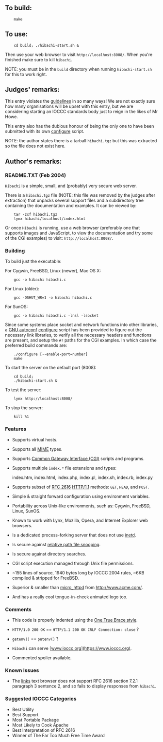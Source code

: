 ## To build:

``` <!---sh-->
    make
```


## To use:

``` <!---sh-->
    cd build; ./hibachi-start.sh &
```

Then use your web browser to visit `http://localhost:8008/`. When you're
finished make sure to kill `hibachi`.

NOTE: you must be in the `build` directory when running `hibachi-start.sh` for
this to work right.


## Judges' remarks:

This entry violates the [guidelines](../../2004/guidelines.txt) in so many ways!  We
are not exactly sure how many organisations will be upset with this entry, but
we are considering starting an IOCCC standards body just to reign in the likes
of Mr Howe.

This entry also has the dubious honour of being the only one to have been
submitted with its own [configure](build/configure) script.

NOTE: the author states there is a tarball `hibachi.tgz` but this was extracted
so the file does not exist here.


## Author's remarks:

### README.TXT (Feb 2004)

`Hibachi` is a simple, small, and (probably) very secure web server.

There is a `hibachi.tgz` file (NOTE: this file was removed by the judges after
extraction) that unpacks several support files and a subdirectory tree
containing the documentation and examples. It can be viewed by:

``` <!---sh-->
    tar -zxf hibachi.tgz
    lynx hibachi/localhost/index.html
```

Or once `Hibachi` is running, use a web browser (preferably one that
supports images and JavaScript, to view the documentation and try
some of the CGI examples) to visit: `http://localhost:8008/`.


### Building

To build just the executable:

For Cygwin, FreeBSD, Linux (newer), Mac OS X:

``` <!---sh-->
    gcc -o hibachi hibachi.c
```

For Linux (older):

``` <!---sh-->
    gcc -DSHUT_WR=1 -o hibachi hibachi.c
```

For SunOS:

``` <!---sh-->
    gcc -o hibachi hibachi.c -lnsl -lsocket
```

Since some systems place socket and network functions into other libraries, a
[GNU autoconf](https://en.wikipedia.org/wiki/Autoconf)
[configure](https://en.wikipedia.org/wiki/Configure_script) script has been
provided to figure out the necessary link libraries, to verify all the necessary
headers and functions are present, and setup the `#!` paths for the CGI
examples. In which case the preferred build commands are:

```
    ./configure [--enable-port=number]
    make
```

To start the server on the default port (8008):

``` <!---sh-->
    cd build;
    ./hibachi-start.sh &
```

To test the server:

``` <!---sh-->
    lynx http://localhost:8008/
```

To stop the server:

``` <!---sh-->
    kill %1
```

### Features

*  Supports virtual hosts.

*  Supports all [MIME](https://en.wikipedia.org/wiki/MIME) types.

*  Supports [Common Gateway Interface
(CGI)](https://en.wikipedia.org/wiki/Common_Gateway_Interface) scripts and programs.

*  Supports multiple `index.*` file extensions and types:

	index.htm, index.html, index.php, index.pl, index.sh, index.rb, index.py

*  Supports subset of [RFC 2616](https://datatracker.ietf.org/doc/html/rfc2616)
[HTTP/1.1](https://en.wikipedia.org/wiki/HTTP) methods: `GET`, `HEAD`, and
`POST`.

*  Simple & straight forward configuration using environment variables.

*  Portability across Unix-like environments, such as: Cygwin, FreeBSD, Linux,
SunOS.

*  Known to work with Lynx, Mozilla, Opera, and Internet Explorer
  web browsers.

*  Is a dedicated process-forking server that does not use
[inetd](https://en.wikipedia.org/wiki/Inetd).

*  Is secure against [relative path file
snooping](https://cwe.mitre.org/data/definitions/23.html).

*  Is secure against directory searches.

*  CGI script execution managed through Unix file permissions.

*  ~155 lines of source, 1940 bytes long by IOCCC 2004 rules, ~6KB compiled &
stripped for FreeBSD.

*  Superior & smaller than
[micro_httpd](http://www.acme.com/software/micro_httpd/) from <http://www.acme.com/>.

*  And has a really cool tongue-in-cheek animated logo too.


### Comments

*  This code is properly indented using the [One True Brace
style](https://wiki.c2.com/?OneTrueBraceStyle).

*  `HTTP/1.0 200 OK` == `HTTP/1.1 200 OK CRLF Connection: close` ?

*  `getenv()` == `putenv()` ?

*  `Hibachi` can serve [www.ioccc.org](https://www.ioccc.org).

*  Commented spoiler available.

### Known Issues

*  The [links][1] text browser does not support RFC 2616 section 7.2.1
  paragraph 3 sentence 2, and so fails to display responses from
  `hibachi`.

[1]: https://en.wikipedia.org/wiki/Links_(web_browser)

### Suggested IOCCC Categories

* Best Utility
* Best Support
* Most Portable Package
* Most Likely to Cook Apache
* Best Interpretation of RFC 2616
* Winner of The Far Too Much Free Time Award


<!--

    Copyright © 1984-2024 by Landon Curt Noll. All Rights Reserved.

    You are free to share and adapt this file under the terms of this license:

	Creative Commons Attribution-ShareAlike 4.0 International (CC BY-SA 4.0)

    For more information, see:

	https://creativecommons.org/licenses/by-sa/4.0/

-->
